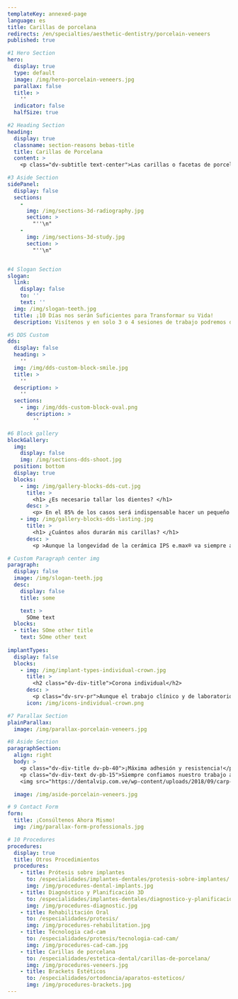 ```yaml
---
templateKey: annexed-page
language: es
title: Carillas de porcelana
redirects: /en/specialties/aesthetic-dentistry/porcelain-veneers
published: true

#1 Hero Section
hero:
  display: true
  type: default
  image: /img/hero-porcelain-veneers.jpg
  parallax: false
  title: >
    ''
  indicator: false
  halfSize: true

#2 Heading Section
heading:
  display: true
  classname: section-reasons bebas-title
  title: Carillas de Porcelana
  content: >
    <p class="dv-subtitle text-center">Las carillas o facetas de porcelana son finas láminas de cerámica de entre 0.8 y 1.5 mm de espesor que, adheridas a la superficie frontal de los dientes, son capaces de modificar por completo su forma, textura, color y tamaño.</p>

#3 Aside Section
sidePanel: 
  display: false
  sections: 
    - 
      img: /img/sections-3d-radiography.jpg
      section: > 
        "''\n"
    - 
      img: /img/sections-3d-study.jpg
      section: > 
        "''\n"


#4 Slogan Section
slogan:
  link:
    display: false
    to: ''
    text: ''
  img: /img/slogan-teeth.jpg
  title: ¡10 Días nos serán Suficientes para Transformar su Vida!
  description: Visítenos y en solo 3 o 4 sesiones de trabajo podremos diseñar y crear esa sonrisa que siempre ha soñado.

#5 DDS Custom
dds: 
  display: false
  heading: > 
    ''
  img: /img/dds-custom-block-smile.jpg
  title: > 
    ''
  description: > 
    ''
  sections:
    - img: /img/dds-custom-block-oval.png
      description: > 
        ''

#6 Block gallery
blockGallery:
  img: 
    display: false
    img: /img/sections-dds-shoot.jpg
  position: bottom
  display: true
  blocks:
    - img: /img/gallery-blocks-dds-cut.jpg
      title: >
        <h1> ¿Es necesario tallar los dientes? </h1>
      desc: >
        <p> En el 85% de los casos será indispensable hacer un pequeño desgaste. De lo contrario, se generaría una restauración con sobrecontorno inaceptable, o bien, con un espesor de cerámica insuficiente, débil, con alto riesgo de fractura e incapaz de enmascarar el defecto estético de fondo </p>
    - img: /img/gallery-blocks-dds-lasting.jpg
      title: >
        <h1> ¿Cuántos años durarán mis carillas? </h1>
      desc: >
        <p >Aunque la longevidad de la cerámica IPS e.max® va siempre a depender de múltiples factores como higiene oral, cumplimiento de chequeos periódicos y control de hábitos oclusales, entre otros; estimamos que entre 10 y 15 años será el tiempo de vida útil para la gran mayoría de nuestros diseños.</p>

# Custom Paragraph center img
paragraph:
  display: false
  image: /img/slogan-teeth.jpg
  desc:
    display: false
    title: some

    text: >
      SOme text
  blocks:
  - title: SOme other title
    text: SOme other text
  
implantTypes:
  display: false
  blocks:
    - img: /img/implant-types-individual-crown.jpg
      title: >
        <h2 class="dv-div-title">Corona individual</h2>
      desc: >
        <p class="dv-srv-pr">Aunque el trabajo clínico y de laboratorio es mucho más complejo que el de una corona o funda dentosoportada <em>(sobre un diente natural)</em>, es la restauración más básica que se puede confeccionar sobre un implante oseointegrado. Están indicadas en casos de implantes unitarios y pueden ser de metal-porcelana, Disilicato de Litio u Óxido de Zirconio <em>(alta estética dental).</em></p>
      icon: /img/icons-individual-crown.png

#7 Parallax Section
plainParallax:
  image: /img/parallax-porcelain-veneers.jpg

#8 Aside Section
paragraphSection:
  align: right
  body: >
    <p class="dv-div-title dv-pb-40">¡Máxima adhesión y resistencia!</p>
    <p class="dv-div-text dv-pb-15">Siempre confiamos nuestro trabajo a los agentes cementantes de la multinacional 3M. <strong>RelyX™ Ultimate</strong> es un innovador cemento de resina adhesiva y polimerización dual que fue desarrollado pensando exclusivamente en las necesidades propias de la cerámica vítrea, y que en consecuencia, nos garantiza un excelente desempeño clínico.</p><p class="dv-div-text dv-pb-15">Gracias a este novedoso sistema, nuestros pacientes podrán estar siempre tranquilos, seguros y orgullosos de su nueva sonrisa.</p>
    <img src="https://dentalvip.com.ve/wp-content/uploads/2018/09/carp-img13.jpg" alt="¡Máxima adhesión y resistencia!" class="dv-logo-sp dv-pt-60 dv-logo-brand-mobile">

  image: /img/aside-porcelain-veneers.jpg

# 9 Contact Form
form:
  title: ¡Consúltenos Ahora Mismo!
  img: /img/parallax-form-professionals.jpg

# 10 Procedures
procedures:
  display: true
  title: Otros Procedimientos
  procedures:
    - title: Prótesis sobre implantes
      to: /especialidades/implantes-dentales/protesis-sobre-implantes/
      img: /img/procedures-dental-implants.jpg
    - title: Diagnóstico y Planificación 3D
      to: /especialidades/implantes-dentales/diagnostico-y-planificacion-3d/
      img: /img/procedures-diagnostic.jpg
    - title: Rehabilitación Oral
      to: /especialidades/protesis/
      img: /img/procedures-rehabilitation.jpg
    - title: Técnologia cad-cam
      to: /especialidades/protesis/tecnologia-cad-cam/
      img: /img/procedures-cad-cam.jpg
    - title: Carillas de porcelana
      to: /especialidades/estetica-dental/carillas-de-porcelana/
      img: /img/procedures-veneers.jpg
    - title: Brackets Estéticos
      to: /especialidades/ortodoncia/aparatos-esteticos/
      img: /img/procedures-brackets.jpg
---
```

